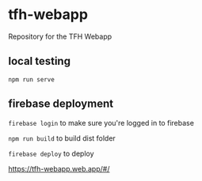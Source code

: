 # tfh-webapp
Repository for the TFH Webapp

## local testing
`npm run serve`

## firebase deployment
`firebase login` to make sure you're logged in to firebase

`npm run build` to build dist folder

`firebase deploy` to deploy

https://tfh-webapp.web.app/#/
